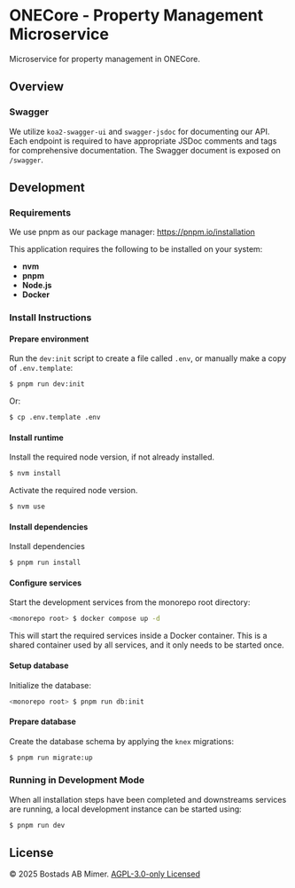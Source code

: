 # ONECore - Property Management Microservice

Microservice for property management in ONECore.

## Overview

### Swagger

We utilize `koa2-swagger-ui` and `swagger-jsdoc` for documenting our API. Each endpoint is required to have appropriate
JSDoc comments and tags for comprehensive documentation. The Swagger document is exposed on `/swagger`.

## Development

### Requirements

We use pnpm as our package manager: https://pnpm.io/installation

This application requires the following to be installed on your system:

- **nvm**
- **pnpm**
- **Node.js**
- **Docker**

### Install Instructions

#### Prepare environment

Run the `dev:init` script to create a file called `.env`, or manually make a copy of `.env.template`:

```sh
$ pnpm run dev:init
```

Or:

```sh
$ cp .env.template .env
```

#### Install runtime

Install the required node version, if not already installed.

```sh
$ nvm install
```

Activate the required node version.

```sh
$ nvm use
```

#### Install dependencies

Install dependencies

```sh
$ pnpm run install
```

#### Configure services

Start the development services from the monorepo root directory:

```sh
<monorepo root> $ docker compose up -d
```

This will start the required services inside a Docker container. This is a shared container used by all services, and it only needs to be started once.

#### Setup database

Initialize the database:

```sh
<monorepo root> $ pnpm run db:init
```

#### Prepare database

Create the database schema by applying the `knex` migrations:

```sh
$ pnpm run migrate:up
```

### Running in Development Mode

When all installation steps have been completed and downstreams services are running, a local development instance can be started using:

```sh
$ pnpm run dev
```

## License

© 2025 Bostads AB Mimer. [AGPL-3.0-only Licensed](./LICENSE)
